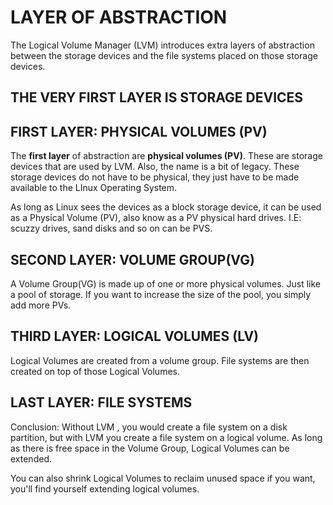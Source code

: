 # LAYER OF ABSTRACTION

The Logical Volume Manager (LVM) introduces extra layers of abstraction between the storage devices and the file systems placed on those storage devices. 

## THE VERY FIRST LAYER IS STORAGE DEVICES

## FIRST LAYER: PHYSICAL VOLUMES (PV)

The **first layer** of abstraction are **physical volumes (PV)**. These are storage devices that are used by LVM. Also, the name is a bit of legacy. These storage devices do not have to be physical, they just have to be made available to the LInux Operating System.

As long as Linux sees the devices as a block storage device, it can be used as a Physical Volume (PV), also know as a PV physical hard drives. I.E: scuzzy drives, sand disks and so on can be PVS. 

## SECOND LAYER: VOLUME GROUP(VG)

A Volume Group(VG) is made up of one or more physical volumes. Just like a pool of storage. If you want to increase the size of the pool, you simply add more PVs. 

## THIRD LAYER: LOGICAL VOLUMES (LV)

Logical Volumes are created from a volume group. File systems are then created on top of those Logical Volumes.

## LAST LAYER: FILE SYSTEMS



Conclusion: Without LVM , you would create a file system on a disk partition, but with LVM you create a file system on  a logical volume. As long as there is free space in the Volume Group, Logical Volumes can be extended. 

You can also shrink Logical Volumes to reclaim unused space if you want, you'll find yourself extending logical volumes. 